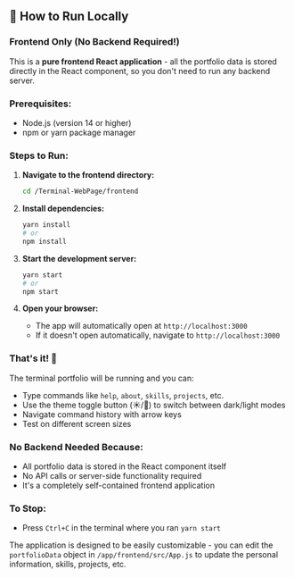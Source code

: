## 🚀 **How to Run Locally**

### **Frontend Only (No Backend Required!)**

This is a **pure frontend React application** - all the portfolio data is stored directly in the React component, so you don't need to run any backend server.

### **Prerequisites:**
- Node.js (version 14 or higher)
- npm or yarn package manager

### **Steps to Run:**

1. **Navigate to the frontend directory:**
   ```bash
   cd /Terminal-WebPage/frontend
   ```

2. **Install dependencies:**
   ```bash
   yarn install
   # or
   npm install
   ```

3. **Start the development server:**
   ```bash
   yarn start
   # or
   npm start
   ```

4. **Open your browser:**
   - The app will automatically open at `http://localhost:3000`
   - If it doesn't open automatically, navigate to `http://localhost:3000`

### **That's it! 🎉**

The terminal portfolio will be running and you can:
- Type commands like `help`, `about`, `skills`, `projects`, etc.
- Use the theme toggle button (☀️/🌙) to switch between dark/light modes
- Navigate command history with arrow keys
- Test on different screen sizes

### **No Backend Needed Because:**
- All portfolio data is stored in the React component itself
- No API calls or server-side functionality required
- It's a completely self-contained frontend application

### **To Stop:**
- Press `Ctrl+C` in the terminal where you ran `yarn start`

The application is designed to be easily customizable - you can edit the `portfolioData` object in `/app/frontend/src/App.js` to update the personal information, skills, projects, etc.

